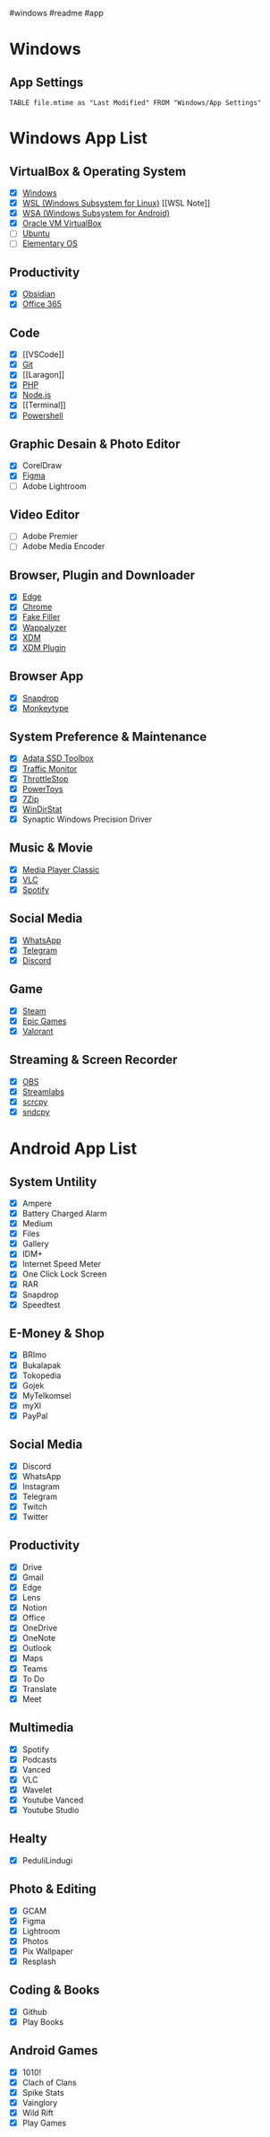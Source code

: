 #windows #readme #app 
# Windows

## App Settings

```dataview
TABLE file.mtime as "Last Modified" FROM "Windows/App Settings"
```

# Windows App List

## VirtualBox & Operating System
- [x] [Windows](https://www.microsoft.com/software-download/windows11)
- [x] [WSL (Windows Subsystem for Linux)](https://learn.microsoft.com/en-us/windows/wsl/install) [[WSL Note]]
- [x] [WSA (Windows Subsystem for Android)](https://github.com/WSA-Community/WSAGAScript)
- [x] [Oracle VM VirtualBox](https://www.virtualbox.org/wiki/Downloads)
- [ ] [Ubuntu](https://ubuntu.com/download)
- [ ] [Elementary OS](https://elementary.io/)

## Productivity
- [x] [Obsidian](https://obsidian.md/)
- [x] [Office 365](https://www.office.com/)

## Code
- [x] [[VSCode]]
- [x] [Git](https://git-scm.com/downloads)
- [x] [[Laragon]]
- [x] [PHP](https://www.php.net/downloads.php)
- [x] [Node.js](https://nodejs.org/en/download/)
- [x] [[Terminal]]
- [x] [Powershell](https://learn.microsoft.com/en-us/powershell/scripting/install/installing-powershell-on-windows?view=powershell-7.2)

## Graphic Desain & Photo Editor
- [x] CorelDraw
- [x] [Figma](https://www.figma.com/)
- [ ] Adobe Lightroom 

## Video Editor
- [ ] Adobe Premier
- [ ] Adobe Media Encoder

## Browser, Plugin and Downloader
- [x] [Edge](https://www.microsoft.com/en-us/edge?form=MA13FJ)
- [x] [Chrome](https://www.google.com/chrome/)
- [x] [Fake Filler](https://microsoftedge.microsoft.com/addons/detail/fake-filler/bdcjobafgkjgckiikonbfcdocnhnaaii)
- [x] [Wappalyzer](https://microsoftedge.microsoft.com/addons/detail/wappalyzer-technology-p/mnbndgmknlpdjdnjfmfcdjoegcckoikn)
- [x] [XDM](https://github.com/subhra74/xdm) 
- [x] [XDM Plugin](https://microsoftedge.microsoft.com/addons/detail/xdm-browser-monitor/plohkbgcfpdjhcnoahppkcffaijkadgf)

## Browser App
- [x] [Snapdrop](https://snapdrop.net/)
- [x] [Monkeytype](https://monkeytype.com/)

## System Preference & Maintenance
- [x] [Adata SSD Toolbox](https://www.adata.com/us/support/consumer?tab=downloads)
- [x] [Traffic Monitor](https://github.com/zhongyang219/TrafficMonitor)
- [x] [ThrottleStop](https://www.techspot.com/downloads/7289-throttlestop.html)
- [x] [PowerToys](https://github.com/microsoft/PowerToys)
- [x] [7Zip](https://www.7-zip.org/)
- [x] [WinDirStat](https://windirstat.net/)
- [x] Synaptic Windows Precision Driver

## Music & Movie
- [x] [Media Player Classic](https://codecguide.com/download_k-lite_codec_pack_mega.htm)
- [x] [VLC](https://www.videolan.org/vlc/)
- [x] [Spotify](https://www.spotify.com/us/download/windows/)

## Social Media
- [x] [WhatsApp](https://www.whatsapp.com/)
- [x] [Telegram](https://desktop.telegram.org/)
- [x] [Discord](https://discord.com/)

## Game
- [x] [Steam](https://store.steampowered.com/about/)
- [x] [Epic Games](https://store.epicgames.com/en-US/download)
- [x] [Valorant](https://playvalorant.com/en-us/)

## Streaming & Screen Recorder
- [x] [OBS](https://obsproject.com/)
- [x] [Streamlabs](https://streamlabs.com/)
- [x] [scrcpy](https://github.com/Genymobile/scrcpy)
- [x] [sndcpy](https://github.com/rom1v/sndcpy)

# Android App List

## System Untility
- [x] Ampere
- [x] Battery Charged Alarm
- [x] Medium
- [x] Files
- [x] Gallery 
- [x] IDM+
- [x] Internet Speed Meter
- [x] One Click Lock Screen
- [x] RAR
- [x] Snapdrop
- [x] Speedtest

## E-Money & Shop
- [x] BRImo
- [x] Bukalapak
- [x] Tokopedia
- [x] Gojek
- [x] MyTelkomsel
- [x] myXl
- [x] PayPal

## Social Media
- [x] Discord
- [x] WhatsApp
- [x] Instagram
- [x] Telegram
- [x] Twitch
- [x] Twitter

## Productivity 
- [x] Drive
- [x] Gmail
- [x] Edge
- [x] Lens 
- [x] Notion
- [x] Office
- [x] OneDrive
- [x] OneNote
- [x] Outlook
- [x] Maps
- [x] Teams
- [x] To Do
- [x] Translate
- [x] Meet

## Multimedia
- [x] Spotify
- [x] Podcasts
- [x] Vanced
- [x] VLC
- [x] Wavelet
- [x] Youtube Vanced
- [x] Youtube Studio

## Healty
- [x] PeduliLindugi

## Photo & Editing
- [x] GCAM
- [x] Figma
- [x] Lightroom
- [x] Photos
- [x] Pix Wallpaper
- [x] Resplash

## Coding & Books
- [x] Github
- [x] Play Books

## Android Games
- [x] 1010!
- [x] Clach of Clans
- [x] Spike Stats
- [x] Vainglory
- [x] Wild Rift
- [x] Play Games